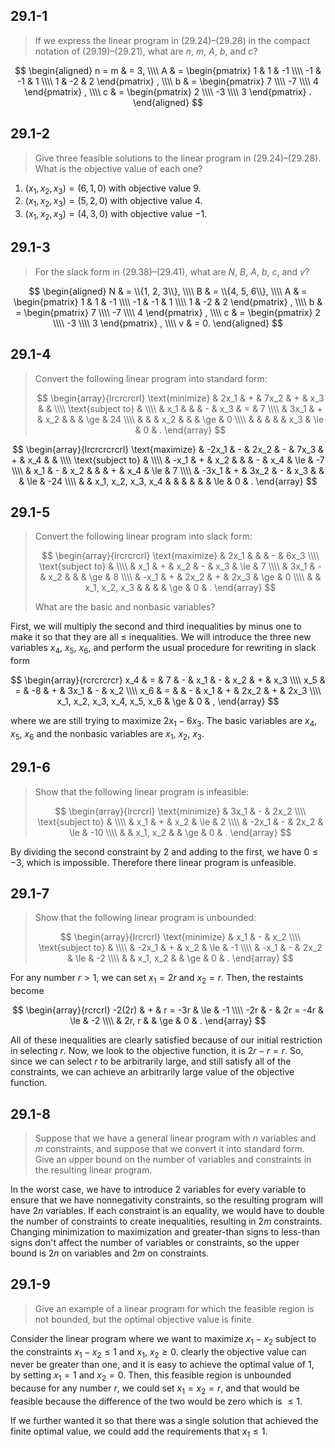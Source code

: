 ## 29.1-1

> If we express the linear program in $\text{(29.24)}$–$\text{(29.28)}$ in the compact notation of $\text{(29.19)}$–$\text{(29.21)}$, what are $n$, $m$, $A$, $b$, and $c$?

$$
\begin{aligned}
n = m & = 3, \\\\
A & =
\begin{pmatrix}
 1 &  1 & -1 \\\\
-1 & -1 &  1 \\\\
 1 & -2 &  2
\end{pmatrix}
, \\\\
b & =
\begin{pmatrix}
 7 \\\\
-7 \\\\
 4
\end{pmatrix}
, \\\\
c & =
\begin{pmatrix}
 2 \\\\
-3 \\\\
 3
\end{pmatrix}
.
\end{aligned}
$$

## 29.1-2

> Give three feasible solutions to the linear program in $\text{(29.24)}$–$\text{(29.28)}$. What is the objective value of each one?

1. $(x_1, x_2, x_3) = (6, 1, 0)$ with objective value $9$.
2. $(x_1, x_2, x_3) = (5, 2, 0)$ with objective value $4$.
3. $(x_1, x_2, x_3) = (4, 3, 0)$ with objective value $-1$.

## 29.1-3

> For the slack form in $\text{(29.38)}$–$\text{(29.41)}$, what are $N$, $B$, $A$, $b$, $c$, and $v$?

$$
\begin{aligned}
N & = \\{1, 2, 3\\}, \\\\
B & = \\{4, 5, 6\\}, \\\\
A & =
\begin{pmatrix}
 1 &  1 & -1 \\\\
-1 & -1 &  1 \\\\
 1 & -2 &  2
\end{pmatrix}
, \\\\
b & =
\begin{pmatrix}
 7 \\\\
-7 \\\\
 4
\end{pmatrix}
, \\\\
c & =
\begin{pmatrix}
 2 \\\\
-3 \\\\
 3
\end{pmatrix}
, \\\\
v & = 0.
\end{aligned}
$$

## 29.1-4

> Convert the following linear program into standard form:
>
> $$
> \begin{array}{lrcrcrcrl}
> \text{minimize}   & 2x_1 & + & 7x_2 & + & x_3 &     & \\\\
> \text{subject to} & \\\\
>                   &  x_1 &   &      & - & x_3 & =   &  7 \\\\
>                   & 3x_1 & + &  x_2 &   &     & \ge & 24 \\\\
>                   &      &   &  x_2 &   &     & \ge &  0 \\\\
>                   &      &   &      &   & x_3 & \le &  0 & .
> \end{array}
> $$

$$
\begin{array}{lrcrcrcrcrl}
\text{maximize}   & -2x_1 & - & 2x_2 & - & 7x_3 & +  & x_4 &     & \\\\
\text{subject to} & \\\\
                  &  -x_1 & + &  x_2 &   &      & -  & x_4 & \le &  -7 \\\\
                  &   x_1 & - &  x_2 &   &      & +  & x_4 & \le &   7 \\\\
                  & -3x_1 & + & 3x_2 & - &  x_3 &    &     & \le & -24 \\\\
                  &       & x_1, x_2, x_3, x_4  & & & & &  & \le &   0 & .
\end{array}
$$

## 29.1-5

> Convert the following linear program into slack form:
>
> $$
> \begin{array}{lrcrcrcrl}
> \text{maximize}   & 2x_1 &   &      & - & 6x_3 \\\\
> \text{subject to} & \\\\
>                   &  x_1 & + &  x_2 & - &  x_3 & \le & 7 \\\\
>                   & 3x_1 & - &  x_2 &   &      & \ge & 8 \\\\
>                   & -x_1 & + & 2x_2 & + & 2x_3 & \ge & 0 \\\\
>                   &      & x_1, x_2, x_3 & & & & \ge & 0 & .
> \end{array}
> $$
>
> What are the basic and nonbasic variables?

First, we will multiply the second and third inequalities by minus one to make it so that they are all $\le$ inequalities. We will introduce the three new variables $x_4$, $x_5$, $x_6$, and perform the usual procedure for rewriting in slack form

$$
\begin{array}{rcrcrcrcr}
                         x_4 & =   &  7 & - &  x_1 & - &  x_2 & + &  x_3 \\\\
                         x_5 & =   & -8 & + & 3x_1 & - &  x_2 \\\\
                         x_6 & =   &    & - &  x_1 & + & 2x_2 & + & 2x_3 \\\\
x_1, x_2, x_3, x_4, x_5, x_6 & \ge &  0 & ,
\end{array}
$$

where we are still trying to maximize $2x_1 - 6x_3$. The basic variables are $x_4$, $x_5$, $x_6$ and the nonbasic variables are $x_1$, $x_2$, $x_3$.

## 29.1-6

> Show that the following linear program is infeasible:
>
> $$
> \begin{array}{lrcrcrl}
> \text{minimize}   &  3x_1 & - & 2x_2 \\\\
> \text{subject to} & \\\\
>                   &   x_1 & + &  x_2   & \le &   2 \\\\
>                   & -2x_1 & - & 2x_2   & \le & -10 \\\\
>                   &       & x_1, x_2 & & \ge &   0 & .
> \end{array}
> $$

By dividing the second constraint by $2$ and adding to the first, we have $0 \le −3$, which is impossible. Therefore there linear program is unfeasible.

## 29.1-7

> Show that the following linear program is unbounded:
>
> $$
> \begin{array}{lrcrcrl}
> \text{minimize}   &   x_1 & - &  x_2 \\\\
> \text{subject to} & \\\\
>                   & -2x_1 & + &  x_2   & \le & -1 \\\\
>                   &  -x_1 & - & 2x_2   & \le & -2 \\\\
>                   &       & x_1, x_2 & & \ge &  0 & .
> \end{array}
> $$

For any number $r > 1$, we can set $x_1 = 2r$ and $x_2 = r$. Then, the restaints become

$$
\begin{array}{rcrcrl}
-2(2r) & + &  r = -3r & \le & -1 \\\\
   -2r & - & 2r = -4r & \le & -2 \\\\
       & 2r, r &      & \ge &  0 & .
\end{array}
$$

All of these inequalities are clearly satisfied because of our initial restriction in selecting $r$. Now, we look to the objective function, it is $2r - r = r$. So, since we can select $r$ to be arbitrarily large, and still satisfy all of the constraints, we can achieve an arbitrarily large value of the objective function.

## 29.1-8

> Suppose that we have a general linear program with $n$ variables and $m$ constraints, and suppose that we convert it into standard form. Give an upper bound on the number of variables and constraints in the resulting linear program.

In the worst case, we have to introduce 2 variables for every variable to ensure that we have nonnegativity constraints, so the resulting program will have $2n$ variables. If each constraint is an equality, we would have to double the number of constraints to create inequalities, resulting in $2m$ constraints. Changing minimization to maximization and greater-than signs to less-than signs don't affect the number of variables or constraints, so the upper bound is $2n$ on variables and $2m$ on constraints.

## 29.1-9

> Give an example of a linear program for which the feasible region is not bounded, but the optimal objective value is finite.

Consider the linear program where we want to maximize $x_1 − x_2$ subject to the constraints $x_1 − x_2 \le 1$ and $x_1$, $x_2 \ge 0$. clearly the objective value can never be greater than one, and it is easy to achieve the optimal value of $1$, by setting $x_1 = 1$ and $x_2 = 0$. Then, this feasible region is unbounded because for any number $r$, we could set $x_1 = x_2 = r$, and that would be feasible because the difference of the two would be zero which is $\le 1$.

If we further wanted it so that there was a single solution that achieved the finite optimal value, we could add the requirements that $x_1 \le 1$.
